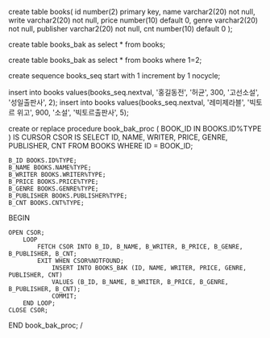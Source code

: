 create table books(
	id number(2) primary key,
	name varchar2(20) not null,
	write varchar2(20) not null,
	price number(10) default 0,
	genre varchar2(20) not null,
	publisher varchar2(20) not null,
	cnt number(10) default 0
);


create table books_bak as select * from books;

create table books_bak as select * from books where 1=2;


create sequence books_seq
start with 1
increment by 1
nocycle;


insert into books
values(books_seq.nextval, '홍길동전', '허균', 300, '고선소설', '성일출판사', 2);
insert into books
values(books_seq.nextval, '레미제라블', '빅토르 위고', 900, '소설', '빅토르출판사', 5);


create or replace procedure book_bak_proc
(
    BOOK_ID IN BOOKS.ID%TYPE
)
IS
    CURSOR CSOR IS SELECT ID, NAME, WRITER, PRICE, GENRE, PUBLISHER, CNT FROM BOOKS WHERE ID = BOOK_ID;

    B_ID BOOKS.ID%TYPE;
    B_NAME BOOKS.NAME%TYPE;
    B_WRITER BOOKS.WRITER%TYPE;
    B_PRICE BOOKS.PRICE%TYPE;
    B_GENRE BOOKS.GENRE%TYPE;
    B_PUBLISHER BOOKS.PUBLISHER%TYPE;
    B_CNT BOOKS.CNT%TYPE;
    
BEGIN
    
    OPEN CSOR;
        LOOP
            FETCH CSOR INTO B_ID, B_NAME, B_WRITER, B_PRICE, B_GENRE, B_PUBLISHER, B_CNT;
            EXIT WHEN CSOR%NOTFOUND;
                INSERT INTO BOOKS_BAK (ID, NAME, WRITER, PRICE, GENRE, PUBLISHER, CNT)
                VALUES (B_ID, B_NAME, B_WRITER, B_PRICE, B_GENRE, B_PUBLISHER, B_CNT);
                COMMIT;
        END LOOP;
    CLOSE CSOR;
    
END book_bak_proc;
/
